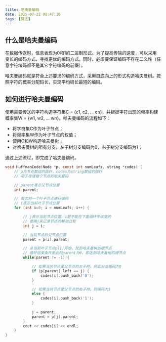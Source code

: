 ```yaml
---
title: 哈夫曼编码
date: 2025-07-22 08:47:16
tags: [算法]
---
```


## 什么是哈夫曼编码

在数据传送时，信息表现为0和1的二进制形式。为了提高传输的速度，可以采用变长的编码方式，寻找更优的编码方式。同时，必须要保证编码不存在二义性（任意字符编码都不是其它字符编码的前缀）。

哈夫曼编码就是符合上述要求的编码方式，采用自底向上的形式构造哈夫曼树。按照字符的概率分配码长，实现平均码长最短的编码。

<!-- more -->

## 如何进行哈夫曼编码

使用需要传送的字符构造字符集C = {c1, c2, ... cn}，并根据字符出现的频率构建概率集W = {w1, w2, ... wn}。哈夫曼编码的流程如下：

- 将字符集C作为叶子节点；
- 将频率集W作为叶子节点的权值；
- 使用C和W构造哈夫曼树；
- 对哈夫曼树的所有分支，左子树分支编码为0，右子树分支编码为1；

通过上述流程，即完成了哈夫曼编码。

```c
void HuffmanCode(Node *p, const int numLeafs, string *codes) {
	// p为节点数组的指针，codes为string数组的指针 
	// 用于存储每个节点的哈夫曼码

	// parent表示父节点位置
	int parent;

	// 每次对一个叶子节点进行编码
	// i表示当前叶子节点位置
	for (int i=0; i < numLeafs; i++) {

		// j表示当前节点位置，i是不能在下面循环中改变的
		// 使用j来记录节点的移动过程
		int j = i;

		// 当前节点的父节点位置
		parent = p[i].parent;

		// 从当前叶子节点p[i]开始，找到哈夫曼树的根节点
		// 循环结束条件是此时parent为0，即达到哈夫曼树的根节点
		while(parent != -1) {

			// 如果当前节点是父节点的左子树，则此分支编码为0
			if (p[parent].left == j) {
				codes[i].push_back('0');
			}

			// 如果当前节点是父节点的右子树，则编码为1
			else {
				codes[i].push_back('1');
			}
   
			j = parent;
			parent = p[j].parent;
		}
		cout << codes[i] << endl;
	}
}
```
